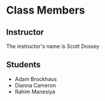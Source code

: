# Class Members

## Instructor

The instructor's name is Scott Dossey

## Students

* Adam Brockhaus
* Dianna Cameron
* Rahim Manesiya